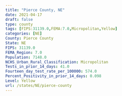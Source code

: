 ```yaml
---
title: "Pierce County, NE"
date: 2021-04-17
draft: false
type: county
tags: [FIPS:31139.0,FEMA:7.0,Micropolitan,Yellow]
categories: [NE]
County: Pierce County
State: NE
FIPS: 31139.0
FEMA_Region: 7.0
Population: 7148.0
NCHS_Urban_Rural_Classification: Micropolitan
Tests_in_prior_14_days: 41.0
Fourteen_day_test_rate_per_100000: 574.0
Percent_Positivity_in_prior_14_days: 0.098
Level: Yellow
url: /states/NE/pierce-county
---
```



